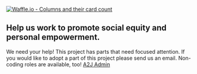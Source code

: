 [![Waffle.io - Columns and their card count](https://badge.waffle.io/CodeForPortland/Access-2.0-Justice.svg?columns=all)](https://waffle.io/CodeForPortland/Access-2.0-Justice)

## Help us work to promote social equity and personal empowerment.

We need your help! This project has parts that need focused attention. If you would like to adopt a part of this project please send us an email. Non-coding roles are available, too! [A2J Admin](a3j@codeforpdx.org)
   
